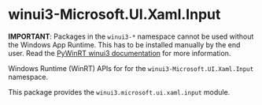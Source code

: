 <!-- warning: Please don't edit this file. It was automatically generated. -->

# winui3-Microsoft.UI.Xaml.Input

**IMPORTANT**: Packages in the `winui3-*` namespace cannot be used without the
Windows App Runtime. This has to be installed manually by the end user. Read the
[PyWinRT winui3 documentation](https://pywinrt.readthedocs.io/en/latest/api/winui3/index.html)
for more information.

Windows Runtime (WinRT) APIs for for the `winui3-Microsoft.UI.Xaml.Input` namespace.

This package provides the `winui3.microsoft.ui.xaml.input` module.
